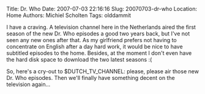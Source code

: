 Title: Dr. Who
Date: 2007-07-03 22:16:16
Slug: 20070703-dr-who
Location: Home
Authors: Michiel Scholten
Tags: olddammit

<p>I have a craving. A television channel here in the Netherlands aired the first season of the new Dr. Who episodes a good two years back, but I've not seen any new ones after that. As my girlfriend prefers not having to concentrate on English after a day hard work, it would be nice to have subtitled episodes to the home. Besides, at the moment I don't even have the hard disk space to download the two latest seasons :(</p>

<p>So, here's a cry-out to $DUTCH_TV_CHANNEL: please, please air those new Dr. Who episodes. Then we'll finally have something decent on the television again...</p>